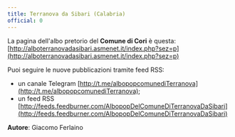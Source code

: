 ```yaml
---
title: Terranova da Sibari (Calabria)
official: 0
---
```


La pagina dell'albo pretorio del **Comune di Cori** è questa: [http://alboterranovadasibari.asmenet.it/index.php?sez=p](http://alboterranovadasibari.asmenet.it/index.php?sez=p)

Puoi seguire le nuove pubblicazioni tramite feed RSS:

* un canale Telegram [http://t.me/albopopcomunediTerranova](http://t.me/albopopcomunediTerranova);
* un feed RSS [http://feeds.feedburner.com/AlbopopDelComuneDiTerranovaDaSibari](http://feeds.feedburner.com/AlbopopDelComuneDiTerranovaDaSibari)

**Autore**: Giacomo Ferlaino
